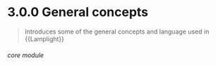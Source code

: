 # 3.0.0    General concepts

> Introduces some of the general concepts and language used in {{Lamplight}} 

 


###### core module

